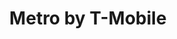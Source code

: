 ---
title: "Metro by T-Mobile"
url: /riverside/metro-by-t-mobile-van-buren-boulevard/
shop: mobile phone
---